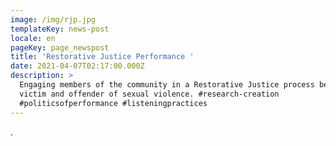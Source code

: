 ```yaml
---
image: /img/rjp.jpg
templateKey: news-post
locale: en
pageKey: page_newspost
title: 'Restorative Justice Performance '
date: 2021-04-07T02:17:00.000Z
description: >
  Engaging members of the community in a Restorative Justice process between a
  victim and offender of sexual violence. #research-creation
  #politicsofperformance #listeningpractices
---
```

.
